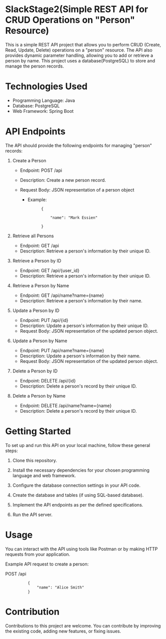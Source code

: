 # SlackStage2(Simple REST API for CRUD Operations on "Person" Resource)

This is a simple REST API project that allows you to perform CRUD (Create, Read, Update, Delete) operations on a "person" resource. The API also provides dynamic parameter handling, allowing you to add or retrieve a person by name. This project uses a database(PostgreSQL) to store and manage the person records.

# Technologies Used
* Programming Language: Java
* Database: PostgreSQL
* Web Framework:  Spring Boot 

# API Endpoints
The API should provide the following endpoints for managing "person" records:

1. Create a Person
   * Endpoint: POST /api

   * Description: Create a new person record.

   * Request Body: JSON representation of a person object

     * Example:

                 {

                     "name": "Mark Essien"

                 }

2. Retrieve all Persons
   * Endpoint: GET /api
   * Description: Retrieve a person's information by their unique ID.


3. Retrieve a Person by ID
   * Endpoint: GET /api/{user_id}
   * Description: Retrieve a person's information by their unique ID.


4. Retrieve a Person by Name
   * Endpoint: GET /api/name?name={name}
   * Description: Retrieve a person's information by their name.


5. Update a Person by ID
   * Endpoint: PUT /api/{id}
   * Description: Update a person's information by their unique ID.
   * Request Body: JSON representation of the updated person object.


6. Update a Person by Name
   * Endpoint: PUT /api/name?name={name}
   * Description: Update a person's information by their name.
   * Request Body: JSON representation of the updated person object.


7. Delete a Person by ID
   * Endpoint: DELETE /api/{id}
   * Description: Delete a person's record by their unique ID.


8. Delete a Person by Name
   * Endpoint: DELETE /api/name?name={name}
   * Description: Delete a person's record by their unique ID.


# Getting Started
To set up and run this API on your local machine, follow these general steps:

1. Clone this repository.

2. Install the necessary dependencies for your chosen programming language and web framework.

3. Configure the database connection settings in your API code.

4. Create the database and tables (if using SQL-based database).

5. Implement the API endpoints as per the defined specifications.

6. Run the API server.

# Usage
You can interact with the API using tools like Postman or by making HTTP requests from your application.

Example API request to create a person:

POST /api

              {
                  "name": "Alice Smith"
              }

# Contribution
Contributions to this project are welcome. You can contribute by improving the existing code, adding new features, or fixing issues.
